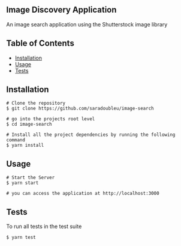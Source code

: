 ## Image Discovery Application

<a href="Screen Shot 2020-09-02 at 2.49.47 PM.png?s=200" title="Image Discovery App" alt="image discovery app"></a>

An image search application using the Shutterstock image library

## Table of Contents

- [Installation](#installation)
- [Usage](#usage)
- [Tests](#tests)

## Installation

```
# Clone the repository
$ git clone https://github.com/saradoubleu/image-search

# go into the projects root level
$ cd image-search

# Install all the project dependencies by running the following command
$ yarn install
```

## Usage

```
# Start the Server
$ yarn start

# you can access the application at http://localhost:3000
```

## Tests
To run all tests in the test suite

`$ yarn test`
